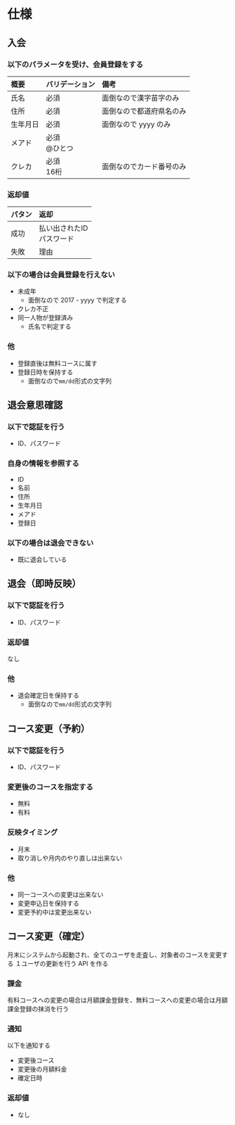 # 仕様
## 入会
### 以下のパラメータを受け、会員登録をする
概要     | バリデーション  | 備考                    
:--      | :--             | :--                     
氏名     | 必須            | 面倒なので漢字苗字のみ  
住所     | 必須            | 面倒なので都道府県名のみ
生年月日 | 必須            | 面倒なので yyyy のみ
メアド   | 必須<br>@ひとつ |                         
クレカ   | 必須<br>16桁    | 面倒なのでカード番号のみ

### 返却値
パタン | 返却                        
:--    | :--                         
成功   | 払い出されたID<br>パスワード
失敗   | 理由                        

### 以下の場合は会員登録を行えない
+ 未成年
  + 面倒なので 2017 - yyyy で判定する
+ クレカ不正
+ 同一人物が登録済み
  + 氏名で判定する

### 他
+ 登録直後は無料コースに属す
+ 登録日時を保持する
  + 面倒なので`mm/dd`形式の文字列

## 退会意思確認
### 以下で認証を行う
+ ID、パスワード

### 自身の情報を参照する
+ ID
+ 名前
+ 住所
+ 生年月日
+ メアド
+ 登録日

### 以下の場合は退会できない
+ 既に退会している

## 退会（即時反映）
### 以下で認証を行う
+ ID、パスワード

### 返却値
なし

### 他
+ 退会確定日を保持する
  + 面倒なので`mm/dd`形式の文字列

## コース変更（予約）
### 以下で認証を行う
+ ID、パスワード

### 変更後のコースを指定する
+ 無料
+ 有料

### 反映タイミング
+ 月末
+ 取り消しや月内のやり直しは出来ない

### 他
+ 同一コースへの変更は出来ない
+ 変更申込日を保持する
+ 変更予約中は変更出来ない

## コース変更（確定）
月末にシステムから起動され、全てのユーザを走査し、対象者のコースを変更する
１ユーザの更新を行う API を作る

### 課金
有料コースへの変更の場合は月額課金登録を、無料コースへの変更の場合は月額課金登録の抹消を行う

### 通知
以下を通知する

+ 変更後コース
+ 変更後の月額料金
+ 確定日時

### 返却値
+ なし

